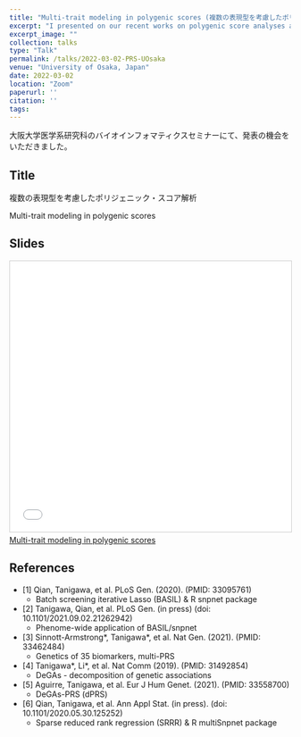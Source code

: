 ```yaml
---
title: "Multi-trait modeling in polygenic scores (複数の表現型を考慮したポリジェニック・スコア解析)"
excerpt: "I presented on our recent works on polygenic score analyses across multiple phenotypes at University of Osaka."
excerpt_image: ""
collection: talks
type: "Talk"
permalink: /talks/2022-03-02-PRS-UOsaka
venue: "University of Osaka, Japan"
date: 2022-03-02
location: "Zoom"
paperurl: ''
citation: ''
tags:
---
```


大阪大学医学系研究科のバイオインフォマティクスセミナーにて、発表の機会をいただきました。

## Title

複数の表現型を考慮したポリジェニック・スコア解析

Multi-trait modeling in polygenic scores

## Slides

<iframe src="//www.slideshare.net/slideshow/embed_code/key/tyRR8pDZZLsn1V" width="595" height="485" frameborder="0" marginwidth="0" marginheight="0" scrolling="no" style="border:1px solid #CCC; border-width:1px; margin-bottom:5px; max-width: 100%;" allowfullscreen> </iframe>
<div style="margin-bottom:5px">
<a href="//www.slideshare.net/YosukeTanigawa/multitrait-modeling-in-polygenic-scores" title="Multi-trait modeling in polygenic scores" target="_blank">Multi-trait modeling in polygenic scores</a>
</div>

## References

- [1] Qian, Tanigawa, et al. PLoS Gen. (2020). (PMID: 33095761)
  - Batch screening iterative Lasso (BASIL) & R snpnet package
- [2] Tanigawa, Qian, et al. PLoS Gen. (in press) (doi: 10.1101/2021.09.02.21262942)
  - Phenome-wide application of BASIL/snpnet
- [3] Sinnott-Armstrong*, Tanigawa*, et al. Nat Gen. (2021). (PMID: 33462484)
  - Genetics of 35 biomarkers, multi-PRS
- [4] Tanigawa*, Li*, et al. Nat Comm (2019). (PMID: 31492854)
  - DeGAs - decomposition of genetic associations
- [5] Aguirre, Tanigawa, et al. Eur J Hum Genet. (2021). (PMID: 33558700)
  - DeGAs-PRS (dPRS)
- [6] Qian, Tanigawa, et al. Ann Appl Stat. (in press). (doi: 10.1101/2020.05.30.125252)
  - Sparse reduced rank regression (SRRR) & R multiSnpnet package
